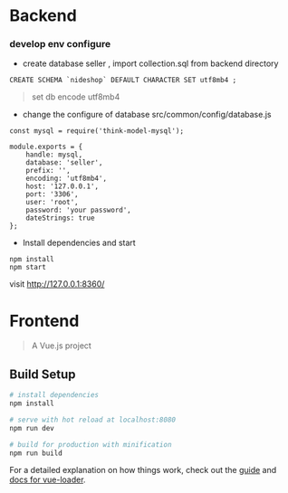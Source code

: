 # Backend

### develop env configure
+  create database seller , import collection.sql from backend directory
```
CREATE SCHEMA `nideshop` DEFAULT CHARACTER SET utf8mb4 ;
```
> set db encode utf8mb4 
+ change the configure of database
  src/common/config/database.js
  
```
const mysql = require('think-model-mysql');

module.exports = {
    handle: mysql,
    database: 'seller',
    prefix: '',
    encoding: 'utf8mb4',
    host: '127.0.0.1',
    port: '3306',
    user: 'root',
    password: 'your password',
    dateStrings: true
};
```

+ Install dependencies and start 
```
npm install
npm start
```
visit http://127.0.0.1:8360/



# Frontend


> A Vue.js project

## Build Setup

``` bash
# install dependencies
npm install

# serve with hot reload at localhost:8080
npm run dev

# build for production with minification
npm run build
```

For a detailed explanation on how things work, check out the [guide](http://vuejs-templates.github.io/webpack/) and [docs for vue-loader](http://vuejs.github.io/vue-loader).
